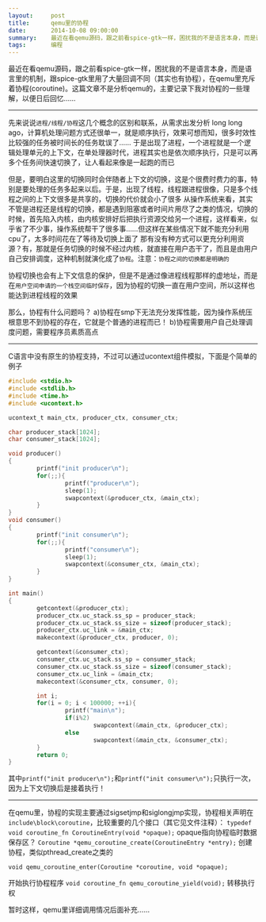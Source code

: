 ```yaml
---
layout:     post
title:      qemu里的协程
date:       2014-10-08 09:00:00
summary:    最近在看qemu源码，跟之前看spice-gtk一样，困扰我的不是语言本身，而是语言里的机制，跟spice-gtk里用了大量回调不同（其实也有协程），在qemu里充斥着协程(coroutine)。这篇文章不是分析qemu的，主要记录下我对协程的一些理解，以便日后回忆……
tags:       编程
---
```


最近在看qemu源码，跟之前看spice-gtk一样，困扰我的不是语言本身，而是语言里的机制，跟spice-gtk里用了大量回调不同（其实也有协程），在qemu里充斥着协程(coroutine)。这篇文章不是分析qemu的，主要记录下我对协程的一些理解，以便日后回忆……


----------


先来说说`进程/线程/协程`这几个概念的区别和联系，从需求出发分析
long long ago，计算机处理问题方式还很单一，就是顺序执行，效果可想而知，很多时效性比较强的任务被时间长的任务耽误了……
于是出现了进程，一个进程就是一个逻辑处理单元的上下文，在单处理器时代，进程其实也是依次顺序执行，只是可以再多个任务间快速切换了，让人看起来像是一起跑的而已

但是，要明白这里的切换同时会伴随者上下文的切换，这是个很费时费力的事，特别是要处理的任务多起来以后。于是，出现了线程，线程跟进程很像，只是多个线程之间的上下文很多是共享的，切换的代价就会小了很多
从操作系统来看，其实不管是进程还是线程的切换，都是遇到阻塞或者时间片用尽了之类的情况，切换的时候，首先陷入内核，由内核安排好后把执行资源交给另一个进程，这样看来，似乎省了不少事，操作系统帮干了很多事……但这样在某些情况下就不能充分利用cpu了，太多时间花在了等待及切换上面了
那有没有种方式可以更充分利用资源？有，那就是任务切换的时候不经过内核，就直接在用户态干了，而且是由用户自己安排调度，这种机制就演化成了`协程`。注意：`协程之间的切换都是明确的`

协程切换也会有上下文信息的保护，但是不是通过像进程线程那样的虚地址，而是在`用户空间申请的一个栈空间临时保存`，因为协程的切换一直在用户空间，所以这样也能达到进程线程的效果

那么，协程有什么问题吗？
a)协程在smp下无法充分发挥性能，因为操作系统压根意思不到协程的存在，它就是个普通的进程而已！
b)协程需要用户自己处理调度问题，需要程序员素质高点


----------
C语言中没有原生的协程支持，不过可以通过ucontext组件模拟，下面是个简单的例子

```c
#include <stdio.h>
#include <stdlib.h>
#include <time.h>
#include <ucontext.h>

ucontext_t main_ctx, producer_ctx, consumer_ctx;

char producer_stack[1024];
char consumer_stack[1024];

void producer()
{
        printf("init producer\n");
        for(;;){
                printf("producer\n");
                sleep(1);
                swapcontext(&producer_ctx, &main_ctx);
        }
}
void consumer()
{
        printf("init consumer\n");
        for(;;){
                printf("consumer\n");
                sleep(1);
                swapcontext(&consumer_ctx, &main_ctx);
        }
}

int main()
{
        getcontext(&producer_ctx);
        producer_ctx.uc_stack.ss_sp = producer_stack;
        producer_ctx.uc_stack.ss_size = sizeof(producer_stack);
        producer_ctx.uc_link = &main_ctx;
        makecontext(&producer_ctx, producer, 0);

        getcontext(&consumer_ctx);
        consumer_ctx.uc_stack.ss_sp = consumer_stack;
        consumer_ctx.uc_stack.ss_size = sizeof(consumer_stack);
        consumer_ctx.uc_link = &main_ctx;
        makecontext(&consumer_ctx, consumer, 0);

        int i;
        for(i = 0; i < 100000; ++i){
                printf("main\n");
                if(i%2)
                        swapcontext(&main_ctx, &producer_ctx);
                else
                        swapcontext(&main_ctx, &consumer_ctx);
        }
        return 0;
}
```

其中`printf("init producer\n");`和`printf("init consumer\n");`只执行一次，因为上下文切换后是接着执行！


----------
在qemu里，协程的实现主要通过sigsetjmp和siglongjmp实现，协程相关声明在`include\block\coroutine`，比较重要的几个接口（其它见文件注释）：
`typedef void coroutine_fn CoroutineEntry(void *opaque);`
opaque指向协程临时数据保存区？
`Coroutine *qemu_coroutine_create(CoroutineEntry *entry);`
创建协程，类似pthread_create之类的

`void qemu_coroutine_enter(Coroutine *coroutine, void *opaque);`

开始执行协程程序
`void coroutine_fn qemu_coroutine_yield(void);`
转移执行权

暂时这样，qemu里详细调用情况后面补充……
